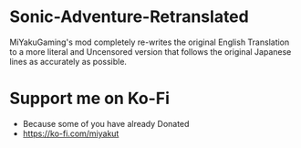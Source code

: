 # Sonic-Adventure-Retranslated
MiYakuGaming's mod completely re-writes the original English Translation to a more literal and Uncensored version that follows the original Japanese lines as accurately as possible.
# Support me on Ko-Fi
- Because some of you have already Donated
- https://ko-fi.com/miyakut
